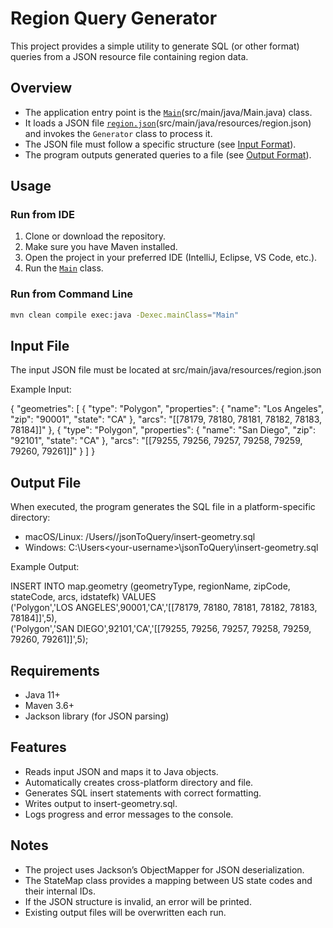 # Region Query Generator

This project provides a simple utility to generate SQL (or other format) queries from a JSON resource file containing region data.

## Overview

- The application entry point is the [`Main`](src/main/java/Main.java)(src/main/java/Main.java) class.
- It loads a JSON file [`region.json`](src/main/java/resources/region.json)(src/main/java/resources/region.json) and invokes the `Generator` class to process it.
- The JSON file must follow a specific structure (see [Input Format](#input-format)).
- The program outputs generated queries to a file (see [Output Format](#output-format)).

## Usage

### Run from IDE
1. Clone or download the repository.
2. Make sure you have Maven installed.
3. Open the project in your preferred IDE (IntelliJ, Eclipse, VS Code, etc.).
4. Run the [`Main`](src/main/java/Main.java) class.

### Run from Command Line
```bash
mvn clean compile exec:java -Dexec.mainClass="Main"
```

## Input File
The input JSON file must be located at src/main/java/resources/region.json

Example Input:

{
"geometries": [
{
"type": "Polygon",
"properties": {
"name": "Los Angeles",
"zip": "90001",
"state": "CA"
},
"arcs": "[[78179, 78180, 78181, 78182, 78183, 78184]]"
},
{
"type": "Polygon",
"properties": {
"name": "San Diego",
"zip": "92101",
"state": "CA"
},
"arcs": "[[79255, 79256, 79257, 79258, 79259, 79260, 79261]]"
}
]
}

## Output File
When executed, the program generates the SQL file in a platform-specific directory:

- macOS/Linux: /Users/<your-username>/jsonToQuery/insert-geometry.sql
- Windows: C:\Users\<your-username>\jsonToQuery\insert-geometry.sql

Example Output:

INSERT INTO map.geometry (geometryType, regionName, zipCode, stateCode, arcs, idstatefk) VALUES  
('Polygon','LOS ANGELES',90001,'CA','[[78179, 78180, 78181, 78182, 78183, 78184]]',5),  
('Polygon','SAN DIEGO',92101,'CA','[[79255, 79256, 79257, 79258, 79259, 79260, 79261]]',5);


## Requirements
- Java 11+
- Maven 3.6+
- Jackson library (for JSON parsing)

## Features
- Reads input JSON and maps it to Java objects.
- Automatically creates cross-platform directory and file.
- Generates SQL insert statements with correct formatting.
- Writes output to insert-geometry.sql.
- Logs progress and error messages to the console.

## Notes
- The project uses Jackson’s ObjectMapper for JSON deserialization.
- The StateMap class provides a mapping between US state codes and their internal IDs.
- If the JSON structure is invalid, an error will be printed.
- Existing output files will be overwritten each run.
